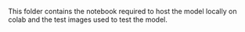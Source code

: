 This folder contains the notebook required to host the model locally on colab and the test images used to test the model.
